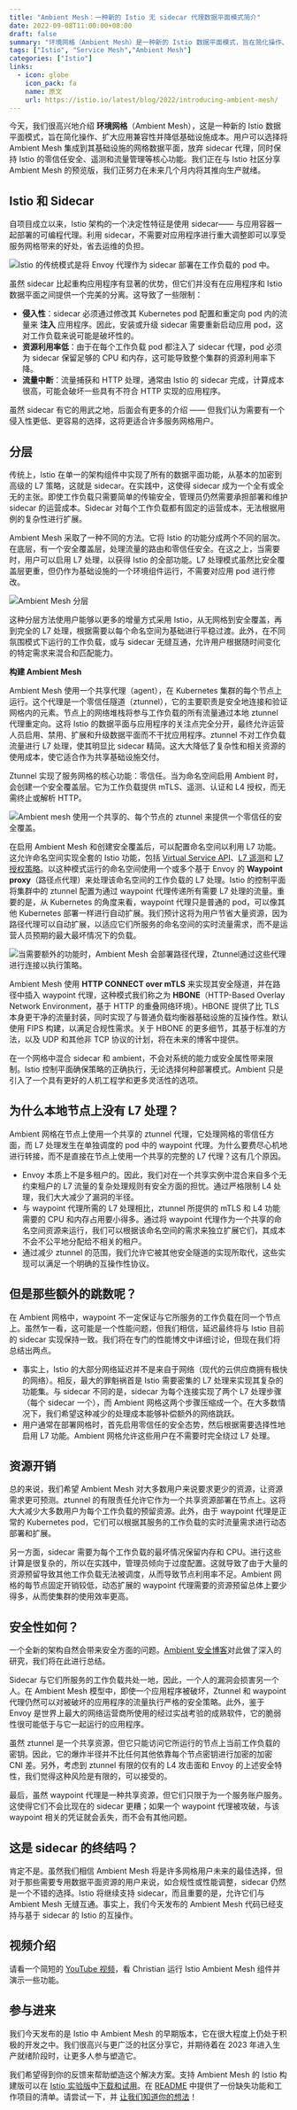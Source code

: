 ```yaml
---
title: "Ambient Mesh：一种新的 Istio 无 sidecar 代理数据平面模式简介"
date: 2022-09-08T11:00:00+08:00
draft: false
summary: "环境网格（Ambient Mesh）是一种新的 Istio 数据平面模式，旨在简化操作、扩大应用兼容性并降低基础设施成本。"
tags: ["Istio", "Service Mesh","Ambient Mesh"]
categories: ["Istio"]
links:
  - icon: globe
    icon_pack: fa
    name: 原文
    url: https://istio.io/latest/blog/2022/introducing-ambient-mesh/
---
```


今天，我们很高兴地介绍 **环境网格**（Ambient Mesh），这是一种新的 Istio 数据平面模式，旨在简化操作、扩大应用兼容性并降低基础设施成本。用户可以选择将 Ambient Mesh 集成到其基础设施的网格数据平面，放弃 sidecar 代理，同时保持 Istio 的零信任安全、遥测和流量管理等核心功能。我们正在与 Istio 社区分享 Ambient Mesh 的预览版，我们正努力在未来几个月内将其推向生产就绪。

## Istio 和 Sidecar

自项目成立以来，Istio 架构的一个决定性特征是使用 sidecar—— 与应用容器一起部署的可编程代理。利用 sidecar，不需要对应用程序进行重大调整即可以享受服务网格带来的好处，省去运维的负担。

![Istio 的传统模式是将 Envoy 代理作为 sidecar 部署在工作负载的 pod 中。](e6c9d24ely1h5yyo2mg1bj21wj0u0gp0.jpg)

虽然 sidecar 比起重构应用程序有显著的优势，但它们并没有在应用程序和 Istio 数据平面之间提供一个完美的分离。这导致了一些限制：

- **侵入性**：sidecar 必须通过修改其 Kubernetes pod 配置和重定向 pod 内的流量来 **注入** 应用程序。因此，安装或升级 sidecar 需要重新启动应用 pod，这对工作负载来说可能是破坏性的。
- **资源利用率低**：由于在每个工作负载 pod 都注入了 sidecar 代理，pod 必须为 sidecar 保留足够的 CPU 和内存，这可能导致整个集群的资源利用率下降。
- **流量中断**：流量捕获和 HTTP 处理，通常由 Istio 的 sidecar 完成，计算成本很高，可能会破坏一些具有不符合 HTTP 实现的应用程序。

虽然 sidecar 有它的用武之地，后面会有更多的介绍 —— 但我们认为需要有一个侵入性更低、更容易的选择，这将更适合许多服务网格用户。

## 分层

传统上，Istio 在单一的架构组件中实现了所有的数据平面功能，从基本的加密到高级的 L7 策略，这就是 sidecar。在实践中，这使得 sidecar 成为一个全有或全无的主张。即使工作负载只需要简单的传输安全，管理员仍然需要承担部署和维护 sidecar 的运营成本。Sidecar 对每个工作负载都有固定的运营成本，无法根据用例的复杂性进行扩展。

Ambient Mesh 采取了一种不同的方法。它将 Istio 的功能分成两个不同的层次。在底层，有一个安全覆盖层，处理流量的路由和零信任安全。在这之上，当需要时，用户可以启用 L7 处理，以获得 Istio 的全部功能。L7 处理模式虽然比安全覆盖层更重，但仍作为基础设施的一个环境组件运行，不需要对应用 pod 进行修改。

![Ambient Mesh 分层](ambient-mesh-layers.svg)

这种分层方法使用户能够以更多的增量方式采用 Istio，从无网格到安全覆盖，再到完全的 L7 处理，根据需要以每个命名空间为基础进行平稳过渡。此外，在不同氛围模式下运行的工作负载，或与 sidecar 无缝互通，允许用户根据随时间变化的特定需求来混合和匹配能力。

**构建 Ambient Mesh**

Ambient Mesh 使用一个共享代理（agent），在 Kubernetes 集群的每个节点上运行。这个代理是一个零信任隧道（ztunnel），它的主要职责是安全地连接和验证网格内的元素。节点上的网络堆栈将参与工作负载的所有流量通过本地 ztunnel 代理重定向。这将 Istio 的数据平面与应用程序的关注点完全分开，最终允许运营人员启用、禁用、扩展和升级数据平面而不干扰应用程序。ztunnel 不对工作负载流量进行 L7 处理，使其明显比 sidecar 精简。这大大降低了复杂性和相关资源的使用成本，使它适合作为共享基础设施交付。

Ztunnel 实现了服务网格的核心功能：零信任。当为命名空间启用 Ambient 时，会创建一个安全覆盖层。它为工作负载提供 mTLS、遥测、认证和 L4 授权，而无需终止或解析 HTTP。

![Ambient mesh 使用一个共享的、每个节点的 ztunnel 来提供一个零信任的安全覆盖。](e6c9d24ely1h5z19731yhj21wj0u040v.jpg)

在启用 Ambient Mesh 和创建安全覆盖后，可以配置命名空间以利用 L7 功能。这允许命名空间实现全套的 Istio 功能，包括 [Virtual Service API](https://istio.io/latest/docs/reference/config/networking/virtual-service/)、[L7 遥测](https://istio.io/latest/docs/reference/config/telemetry/)和 [L7 授权策略](https://istio.io/latest/docs/reference/config/security/authorization-policy/)。以这种模式运行的命名空间使用一个或多个基于 Envoy 的 **Waypoint proxy**（路径点代理）来处理该命名空间的工作负载的 L7 处理。Istio 的控制平面将集群中的 ztunnel 配置为通过 waypoint 代理传递所有需要 L7 处理的流量。重要的是，从 Kubernetes 的角度来看，waypoint 代理只是普通的 pod，可以像其他 Kubernetes 部署一样进行自动扩展。我们预计这将为用户节省大量资源，因为路径代理可以自动扩展，以适应它们所服务的命名空间的实时流量需求，而不是运营人员预期的最大最坏情况下的负载。

![当需要额外的功能时，Ambient Mesh 会部署路径代理，Ztunnel通过这些代理进行连接以执行策略。](e6c9d24ely1h5yzsd8vv8j21wj0u00vx.jpg)

Ambient Mesh 使用 **HTTP CONNECT over mTLS** 来实现其安全隧道，并在路径中插入 waypoint 代理，这种模式我们称之为 **HBONE**（HTTP-Based Overlay Network Environment，基于 HTTP 的重叠网络环境）。HBONE 提供了比 TLS 本身更干净的流量封装，同时实现了与普通负载均衡器基础设施的互操作性。默认使用 FIPS 构建，以满足合规性需求。关于 HBONE 的更多细节，其基于标准的方法，以及 UDP 和其他非 TCP 协议的计划，将在未来的博客中提供。

在一个网格中混合 sidecar 和 ambient，不会对系统的能力或安全属性带来限制。Istio 控制平面确保策略的正确执行，无论选择何种部署模式。Ambient 只是引入了一个具有更好的人机工程学和更多灵活性的选项。

## 为什么本地节点上没有 L7 处理？

Ambient 网格在节点上使用一个共享的 ztunnel 代理，它处理网格的零信任方面，而 L7 处理发生在单独调度的 pod 中的 waypoint 代理。为什么要费尽心机地进行转接，而不是直接在节点上使用一个共享的完整的 L7 代理？这有几个原因。

- Envoy 本质上不是多租户的。因此，我们对在一个共享实例中混合来自多个无约束租户的 L7 流量的复杂处理规则有安全方面的担忧。通过严格限制 L4 处理，我们大大减少了漏洞的半径。
- 与 waypoint 代理所需的 L7 处理相比，ztunnel 所提供的 mTLS 和 L4 功能需要的 CPU 和内存占用要小得多。通过将 waypoint 代理作为一个共享的命名空间资源来运行，我们可以根据该命名空间的需求来独立扩展它们，其成本不会不公平地分配给不相关的租户。
- 通过减少 ztunnel 的范围，我们允许它被其他安全隧道的实现所取代，这些实现可以满足一个明确的互操作性协议。

## 但是那些额外的跳数呢？

在 Ambient 网格中，waypoint 不一定保证与它所服务的工作负载在同一个节点上。虽然乍一看，这可能是一个性能问题，但我们相信，延迟最终将与 Istio 目前的 sidecar 实现保持一致。我们将在专门的性能博文中详细讨论，但现在我们将总结出两点。

- 事实上，Istio 的大部分网络延迟并不是来自于网络（现代的云供应商拥有极快的网络）。相反，最大的罪魁祸首是 Istio 需要密集的 L7 处理来实现其复杂的功能集。与 sidecar 不同的是，sidecar 为每个连接实现了两个 L7 处理步骤（每个 sidecar 一个），而 Ambient 网格这两个步骤压缩成一个。在大多数情况下，我们希望这种减少的处理成本能够补偿额外的网络跳跃。
- 用户通常在部署网格时，首先启用零信任的安全态势，然后根据需要选择性地启用 L7 功能。Ambient 网格允许这些用户在不需要时完全绕过 L7 处理。

## 资源开销

总的来说，我们希望 Ambient Mesh 对大多数用户来说要求更少的资源，让资源需求更可预测。ztunnel 的有限责任允许它作为一个共享资源部署在节点上。这将大大减少大多数用户为每个工作负载的预留资源。此外，由于 waypoint 代理是正常的 Kubernetes pod，它们可以根据其服务的工作负载的实时流量需求进行动态部署和扩展。

另一方面，sidecar 需要为每个工作负载的最坏情况保留内存和 CPU。进行这些计算是很复杂的，所以在实践中，管理员倾向于过度配置。这就导致了由于大量的资源预留导致其他工作负载无法被调度，从而导致节点利用率不足。Ambient 网格的每节点固定开销较低，动态扩展的 waypoint 代理需要的资源预留总体上要少得多，从而使集群的使用效率更高。

## 安全性如何？

一个全新的架构自然会带来安全方面的问题。[Ambient 安全博客](https://istio.io/latest/blog/2022/ambient-security/)对此做了深入的研究，我们将在此进行总结。

Sidecar 与它们所服务的工作负载共处一地，因此，一个人的漏洞会损害另一个人。在 Ambient Mesh 模型中，即使一个应用程序被破坏，Ztunnel 和 waypoint 代理仍然可以对被破坏的应用程序的流量执行严格的安全策略。此外，鉴于 Envoy 是世界上最大的网络运营商所使用的经过实战考验的成熟软件，它的脆弱性很可能低于与它一起运行的应用程序。

虽然 ztunnel 是一个共享资源，但它只能访问它所运行的节点上当前工作负载的密钥。因此，它的爆炸半径并不比任何其他依靠每个节点密钥进行加密的加密 CNI 差。另外，考虑到 ztunnel 有限的仅有的 L4 攻击面和 Envoy 的上述安全特性，我们觉得这种风险是有限的，可以接受的。

最后，虽然 waypoint 代理是一种共享资源，但它们只限于为一个服务账户服务。这使得它们不会比现在的 sidecar 更糟；如果一个 waypoint 代理被攻破，与该 waypoint 相关的凭证就会丢失，而不会有其他问题。

## 这是 sidecar 的终结吗？

肯定不是。虽然我们相信 Ambient Mesh 将是许多网格用户未来的最佳选择，但对于那些需要专用数据平面资源的用户来说，如合规性或性能调整，sidecar 仍然是一个不错的选择。Istio 将继续支持 sidecar，而且重要的是，允许它们与 Ambient Mesh 无缝互通。事实上，我们今天发布的 Ambient Mesh 代码已经支持与基于 sidecar 的 Istio 的互操作。

## 视频介绍

请看一个简短的 [YouTube 视频](https://youtu.be/nupRBh9Iypo)，看 Christian 运行 Istio Ambient Mesh 组件并演示一些功能。

## 参与进来

我们今天发布的是 Istio 中 Ambient Mesh 的早期版本，它在很大程度上仍处于积极的开发之中。我们很高兴与更广泛的社区分享它，并期待着在 2023 年进入生产就绪阶段时，让更多人参与塑造它。

我们希望得到你的反馈来帮助塑造这个解决方案。支持 Ambient Mesh 的 Istio 构建版可以在 [Istio 实验版](https://github.com/istio/istio/tree/experimental-ambient)中[下载和试用](https://istio.io/latest/blog/2022/get-started-ambient/)。在 [README](https://github.com/istio/istio/blob/experimental-ambient/README.md) 中提供了一份缺失功能和工作项目的清单。请尝试一下，并 [让我们知道你的想法](https://slack.istio.io/)！